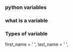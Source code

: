 ###   python variables
###   what is a variable
###   Types of variable 

first_name = ' ', last_name = ' ',  